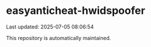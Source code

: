 # easyanticheat-hwidspoofer

Last updated: 2025-07-05 08:06:54

This repository is automatically maintained.
